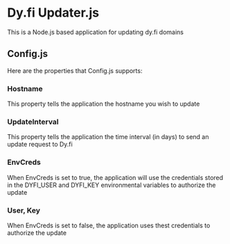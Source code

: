 # Dy.fi Updater.js
This is a Node.js based application for updating dy.fi domains

## Config.js
Here are the properties that Config.js supports:
### Hostname
This property tells the application the hostname you wish to update
### UpdateInterval
This property tells the application the time interval (in days) to send an update request to Dy.fi
### EnvCreds
When EnvCreds is set to true, the application will use the credentials stored in the DYFI_USER and DYFI_KEY environmental variables to authorize the update
### User, Key
When EnvCreds is set to false, the application uses thest credentials to authorize the update